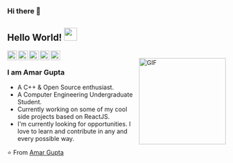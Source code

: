 ### Hi there 👋
## Hello World! <img src="https://media.giphy.com/media/Q7LHmoFwVP6Yc1swZs/giphy.gif" width="30px"></h2>

<a href="https://twitter.com/amarg6413">
  <img align="left" alt="Amar's Twitter" width="22px" src="https://cdn.jsdelivr.net/npm/simple-icons@v3/icons/twitter.svg" />
</a>
<a href="https://www.linkedin.com/in/amar-gupta-292105168/">
  <img align="left" alt="Amar's Linkdein" width="22px" src="https://cdn.jsdelivr.net/npm/simple-icons@v3/icons/linkedin.svg" />
</a>
<a href="https://github.com/amarg6413">
  <img align="left" alt="Amar's Github" width="22px" src="https://cdn.jsdelivr.net/npm/simple-icons@v3/icons/github.svg" />
</a>
<a href="https://t.me/amargupta_7">
  <img align="left" alt="Amar's Telegram" width="22px" src="https://cdn.jsdelivr.net/npm/simple-icons@v3/icons/telegram.svg" />
</a>
<a href="https://www.instagram.com/amargupta.7/">
  <img align="left" alt="Amar's Instagram"  width="22px" src="https://cdn.jsdelivr.net/npm/simple-icons@3.13.0/icons/instagram.svg" />
</a>

<br />
<img align="right" alt="GIF" src="https://media.giphy.com/media/oKEGVakvW4jdu6mrZd/giphy.gif" width="200px" />

### I am Amar Gupta
- A C++  & Open Source enthusiast.
- A Computer Engineering Undergraduate Student. 
- Currently working on some of my cool side projects based on ReactJS.
- I'm currently looking for opportunities. I love to learn and contribute in any and every possible way.

⭐️ From [Amar Gupta](https://github.com/amarg6413)
